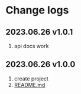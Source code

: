 # Change logs

## 2023.06.26 v1.0.1

1. api docs work

## 2023.06.26 v1.0.0

1. create project
2. [README.md](./README.md)
